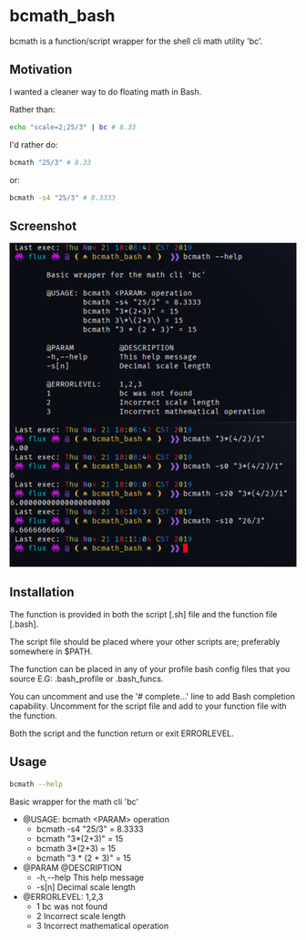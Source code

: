 # bcmath_bash

bcmath is a function/script wrapper for the shell cli math utility 'bc'.

## Motivation

I wanted a cleaner way to do floating math in Bash.

Rather than:

```Bash
echo "scale=2;25/3" | bc # 8.33
```

I'd rather do:

```Bash
bcmath "25/3" # 8.33
```

or:

```Bash
bcmath -s4 "25/3" # 8.3333
```

## Screenshot

![alt text](images/bcmath_info.png "BCMATH SCREEN")

## Installation

The function is provided in both the script [.sh] file and the function file [.bash].

The script file should be placed where your other scripts are; preferably somewhere in $PATH.

The function can be placed in any of your profile bash config files that you source E.G: .bash_profile or .bash_funcs.

You can uncomment and use the '# complete...' line to add Bash completion capability. Uncomment for the script file and add to your function file with the function.

Both the script and the function return or exit ERRORLEVEL.

## Usage

```Bash
bcmath --help

```

Basic wrapper for the math cli 'bc'

- @USAGE: bcmath \<PARAM\> operation
  - bcmath -s4 "25/3" = 8.3333
  - bcmath "3*(2+3)" = 15
  - bcmath 3\*\(2+3\) = 15
  - bcmath "3 * (2 + 3)" = 15
- @PARAM @DESCRIPTION
  - -h,--help This help message
  - -s[n] Decimal scale length
- @ERRORLEVEL: 1,2,3
  - 1 bc was not found
  - 2 Incorrect scale length
  - 3 Incorrect mathematical operation
